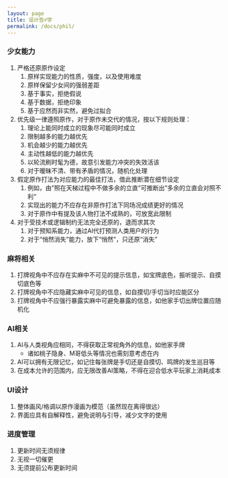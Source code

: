 ```yaml
---
layout: page
title: 设计哲♂学
permalink: /docs/phil/
---
```


### 少女能力

1. 严格还原原作设定
    1. 原样实现能力的性质，强度，以及使用难度
    1. 原样保留少女间的强弱差距
    1. 基于事实，拒绝假说
    1. 基于数据，拒绝印象
    1. 基于应然而非实然，避免过拟合
1. 优先级一律遵照原作，对于原作未交代的情况，按以下规则处理：
    1. 理论上能同时成立的现象尽可能同时成立
    1. 限制越多的能力越优先
    1. 机会越少的能力越优先
    1. 主动性越低的能力越优先
	1. 以轮流刷时髦为德，故意引发能力冲突的失效活该
    1. 对于暧昧不清、带有矛盾的情况，随机化处理
1. 假定原作打法为对应能力的最佳打法，借此推断潜在细节设定
    1. 例如，由”照在天梯过程中不做多余的立直“可推断出”多余的立直会对照不利“
    1. 实现出的能力不应存在非原作打法下同场况成绩更好的情况
    1. 对于原作中有提及该人物打法不成熟的，可放宽此限制
1. 对于受技术或逻辑制约无法完全还原的，退而求其次
    1. 对于预知系能力，通过AI代打预测人类用户的行为
    1. 对于“悄然消失”能力，放下“悄然”，只还原“消失”

### 麻将相关

1. 打牌视角中不应存在实麻中不可见的提示信息，如宝牌底色，振听提示、自摸切底色等
1. 打牌视角中不应隐藏实麻中可见的信息，如自摸切/手切当时应能区分
1. 打牌视角中不应强行暴露实麻中可避免暴露的信息，如他家手切出牌位置应随机化

### AI相关

1. AI与人类视角应相同，不得获取正常视角外的信息，如他家手牌
    - 诸如桃子隐身、M哥低头等情况也需刻意考虑在内
1. AI可以拥有无限记忆，如记住每张牌是手切还是自摸切、鸣牌的发生巡目等
1. 在成本允许的范围内，应无限改善AI策略，不得在迎合低水平玩家上消耗成本

### UI设计

1. 整体画风/格调以原作漫画为模范（虽然现在离得很远）
1. 界面应具有自解释性，避免说明与引导，减少文字的使用

### 进度管理

1. 更新时间无须规律
1. 无视一切催更
1. 无须提前公布更新时间

